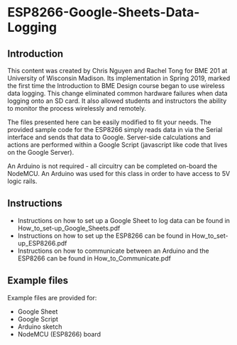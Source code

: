 # ESP8266-Google-Sheets-Data-Logging

## Introduction
This content was created by Chris Nguyen and Rachel Tong for BME 201 at University of Wisconsin Madison. Its implementation in Spring 2019, marked the first time the Introduction to BME Design course began to use wireless data logging. This change eliminated common hardware failures when data logging onto an SD card. It also allowed students and instructors the ability to monitor the process wirelessly and remotely. 

The files presented here can be easily modified to fit your needs. The provided sample code for the ESP8266 simply reads data in via the Serial interface and sends that data to Google. Server-side calculations and actions are performed within a Google Script (javascript like code that lives on the Google Server). 

An Arduino is not required - all circuitry can be completed on-board the NodeMCU. An Arduino was used for this class in order to have access to 5V logic rails.

## Instructions
- Instructions on how to set up a Google Sheet to log data can be found in How_to_set-up_Google_Sheets.pdf
- Instructions on how to set up the ESP8266 can be found in How_to_set-up_ESP8266.pdf
- Instructions on how to communicate between an Arduino and the ESP8266 can be found in How_to_Communicate.pdf

## Example files
Example files are provided for:
- Google Sheet
- Google Script
- Arduino sketch
- NodeMCU (ESP8266) board
